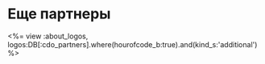 

# Еще партнеры

<%= view :about_logos, logos:DB[:cdo_partners].where(hourofcode_b:true).and(kind_s:'additional') %>
